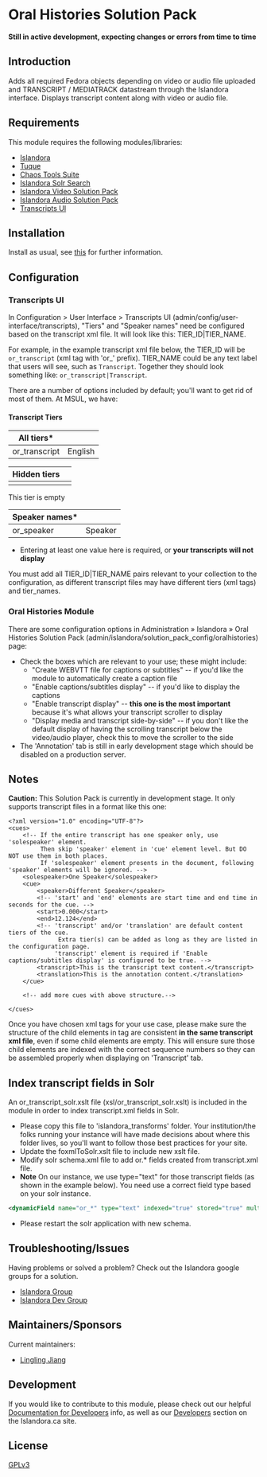 # Oral Histories Solution Pack

**Still in active development, expecting changes or errors from time to time**

## Introduction

Adds all required Fedora objects depending on video or audio file uploaded and TRANSCRIPT / MEDIATRACK datastream through the Islandora interface.
Displays transcript content along with video or audio file.

## Requirements

This module requires the following modules/libraries:

* [Islandora](https://github.com/islandora/islandora)
* [Tuque](https://github.com/islandora/tuque)
* [Chaos Tools Suite](https://www.drupal.org/project/ctools)
* [Islandora Solr Search](https://github.com/Islandora/islandora_solr_search)
* [Islandora Video Solution Pack](https://github.com/Islandora/islandora_solution_pack_video)
* [Islandora Audio Solution Pack](https://github.com/Islandora/islandora_solution_pack_audio)
* [Transcripts UI](https://github.com/sprklinginfo/transcripts_ui)

## Installation

Install as usual, see [this](https://drupal.org/documentation/install/modules-themes/modules-7) for further information.

## Configuration
### Transcripts UI

In Configuration > User Interface > Transcripts UI (admin/config/user-interface/transcripts), "Tiers" and "Speaker names" need be configured based on the transcript xml file. It will look like this: TIER_ID|TIER_NAME.

For example, in the example transcript xml file below, the TIER_ID will be `or_transcript` (xml tag with 'or_' prefix). TIER_NAME could be any text label that users will see, such as `Transcript`.
Together they should look something like: `or_transcript|Transcript`.

There are a number of options included by default; you'll want to get rid of most of them. At MSUL, we have:
#### Transcript Tiers
| All tiers* | |
| ----- | ----- |
| or_transcript | English |

| Hidden tiers | |
| ----- | ----- |
| | |
This tier is empty

| Speaker names* | |
| ----- | ----- |
| or_speaker | Speaker |

* Entering at least one value here is required, or **your transcripts will not display**

You must add all TIER_ID|TIER_NAME pairs relevant to your collection to the configuration, as different transcript files may have different tiers (xml tags) and tier_names.

### Oral Histories Module

There are some configuration options in Administration » Islandora » Oral Histories Solution Pack (admin/islandora/solution_pack_config/oralhistories) page:

* Check the boxes which are relevant to your use; these might include:
  * "Create WEBVTT file for captions or subtitles" -- if you'd like the module to automatically create a caption file
  * "Enable captions/subtitles display" -- if you'd like to display the captions
  * "Enable transcript display" -- **this one is the most important** because it's what allows your transcript scroller to display
  * "Display media and transcript side-by-side" -- if you don't like the default display of having the scrolling transcript below the video/audio player, check this to move the scroller to the side
* The 'Annotation' tab is still in early development stage which should be disabled on a production server.

## Notes

**Caution:** This Solution Pack is currently in development stage. It only supports transcript files in a format like this one:

```
<?xml version="1.0" encoding="UTF-8"?>
<cues>
    <!-- If the entire transcript has one speaker only, use 'solespeaker' element.
         Then skip 'speaker' element in 'cue' element level. But DO NOT use them in both places.
         If 'solespeaker' element presents in the document, following 'speaker' elements will be ignored. -->
    <solespeaker>One Speaker</solespeaker>
    <cue>
        <speaker>Different Speaker</speaker>
        <!-- 'start' and 'end' elements are start time and end time in seconds for the cue. -->
        <start>0.000</start>
        <end>12.124</end>
        <!-- 'transcript' and/or 'translation' are default content tiers of the cue.
              Extra tier(s) can be added as long as they are listed in the configuration page.
             'transcript' element is required if 'Enable captions/subtitles display' is configured to be true. -->
        <transcript>This is the transcript text content.</transcript>
        <translation>This is the annotation content.</translation>
    </cue>

    <!-- add more cues with above structure.-->

</cues>
```

Once you have chosen xml tags for your use case, please make sure the structure of the child elements in <cue> tag are consistent **in the same transcript xml file**, even if some child elements are empty.
This will ensure sure those child elements are indexed with the correct sequence numbers so they can be assembled properly when displaying on 'Transcript' tab.


## Index transcript fields in Solr

An or_transcript_solr.xslt file (xsl/or_transcript_solr.xslt) is included in the module in order to index transcript.xml fields in Solr.

* Please copy this file to 'islandora_transforms' folder. Your institution/the folks running your instance will have made decisions about where this folder lives, so you'll want to follow those best practices for your site.  
* Update the foxmlToSolr.xslt file to include new xslt file.
* Modify solr schema.xml file to add or.* fields created from transcript.xml file.
* **Note** On our instance, we use type="text" for those transcript fields (as shown in the example below). You need use a correct field type based on your solr instance.

```xml
<dynamicField name="or_*" type="text" indexed="true" stored="true" multiValued="true"/>
```
* Please restart the solr application with new schema.

## Troubleshooting/Issues

Having problems or solved a problem? Check out the Islandora google groups for a solution.

* [Islandora Group](https://groups.google.com/forum/?hl=en&fromgroups#!forum/islandora)
* [Islandora Dev Group](https://groups.google.com/forum/?hl=en&fromgroups#!forum/islandora-dev)


## Maintainers/Sponsors
Current maintainers:

* [Lingling Jiang](https://github.com/sprklinginfo)

## Development

If you would like to contribute to this module, please check out our helpful [Documentation for Developers](https://github.com/Islandora/islandora/wiki#wiki-documentation-for-developers) info, as well as our [Developers](http://islandora.ca/developers) section on the Islandora.ca site.



## License

[GPLv3](http://www.gnu.org/licenses/gpl-3.0.txt)
